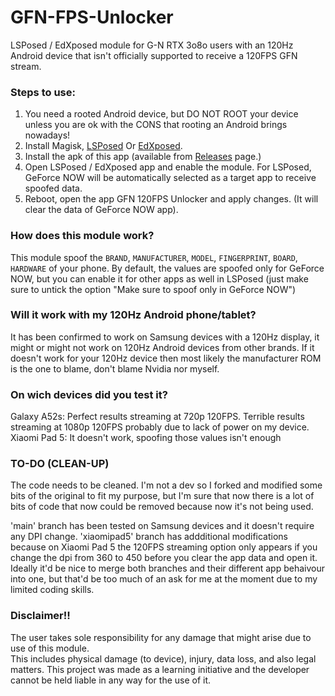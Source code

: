 # GFN-FPS-Unlocker
LSPosed / EdXposed module for G-N RTX 3o8o users with an 120Hz Android device that isn't officially supported to receive a 120FPS GFN stream.

### Steps to use:
1. You need a rooted Android device, but DO NOT ROOT your  device unless you are ok with the CONS that rooting an Android brings nowadays!
2. Install Magisk, [LSPosed](https://github.com/LSPosed/LSPosed) Or [EdXposed](https://github.com/ElderDrivers/EdXposed).  
3. Install the apk of this app (available from [Releases](https://github.com/titooo7/GFN-FPS-Unlocker/releases) page.)  
4. Open LSPosed / EdXposed app and enable the module. For LSPosed, GeForce NOW will be automatically selected as a target app to receive spoofed data.  
5. Reboot, open the app GFN 120FPS Unlocker and apply changes. (It will clear the data of GeForce NOW app).  

### How does this module work?
This module spoof the `BRAND`, `MANUFACTURER`, `MODEL`, `FINGERPRINT`, `BOARD`, `HARDWARE` of your phone. 
By default, the values are spoofed only for GeForce NOW, but you can enable it for other apps as well in LSPosed (just make sure to untick the option "Make sure to spoof only in GeForce NOW")

### Will it work with my 120Hz Android phone/tablet?
It has been confirmed to work on Samsung devices with a 120Hz display, it might or might not work on 120Hz Android devices from other brands.
If it doesn't work for your 120Hz device then most likely the manufacturer ROM is the one to blame, don't blame Nvidia nor myself.

### On wich devices did you test it?
Galaxy A52s: Perfect results streaming at 720p 120FPS. Terrible results streaming at 1080p 120FPS probably due to lack of power on my device.
Xiaomi Pad 5: It doesn't work, spoofing those values isn't enough


### TO-DO (CLEAN-UP)
The code needs to be cleaned. I'm not a dev so I forked and modified some bits of the original to fit my purpose, but I'm sure that now there is a lot of bits of code that now could be removed because now it's not being used. 

'main' branch has been tested on Samsung devices and it doesn't require any DPI change.
'xiaomipad5' branch has addditional modifications because on Xiaomi Pad 5 the 120FPS streaming option only appears if you change the dpi from 360 to 450 before you clear the app data and open it.
Ideally it'd be nice to merge both branches and their different app behaivour into one, but that'd be too much of an ask for me at the moment due to my limited coding skills.


### Disclaimer!!
The user takes sole responsibility for any damage that might arise due to use of this module.  
This includes physical damage (to device), injury, data loss, and also legal matters.
This project was made as a learning initiative and the developer cannot be held liable in any way for the use of it.


